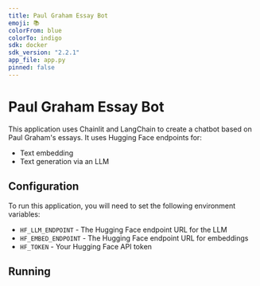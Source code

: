 ```yaml
---
title: Paul Graham Essay Bot
emoji: 📚
colorFrom: blue
colorTo: indigo
sdk: docker
sdk_version: "2.2.1"
app_file: app.py
pinned: false
---
```


# Paul Graham Essay Bot

This application uses Chainlit and LangChain to create a chatbot based on Paul Graham's essays. It uses Hugging Face endpoints for:

- Text embedding
- Text generation via an LLM

## Configuration

To run this application, you will need to set the following environment variables:
- `HF_LLM_ENDPOINT` - The Hugging Face endpoint URL for the LLM
- `HF_EMBED_ENDPOINT` - The Hugging Face endpoint URL for embeddings
- `HF_TOKEN` - Your Hugging Face API token

## Running